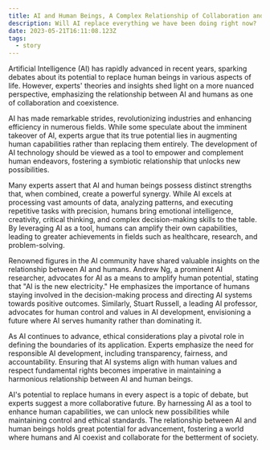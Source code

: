 ```yaml
---
title: AI and Human Beings, A Complex Relationship of Collaboration and Coexistence
description: Will AI replace everything we have been doing right now?
date: 2023-05-21T16:11:08.123Z
tags:
  - story
---
```

Artificial Intelligence (AI) has rapidly advanced in recent years, sparking debates about its potential to replace human beings in various aspects of life. However, experts' theories and insights shed light on a more nuanced perspective, emphasizing the relationship between AI and humans as one of collaboration and coexistence.

AI has made remarkable strides, revolutionizing industries and enhancing efficiency in numerous fields. While some speculate about the imminent takeover of AI, experts argue that its true potential lies in augmenting human capabilities rather than replacing them entirely. The development of AI technology should be viewed as a tool to empower and complement human endeavors, fostering a symbiotic relationship that unlocks new possibilities.

Many experts assert that AI and human beings possess distinct strengths that, when combined, create a powerful synergy. While AI excels at processing vast amounts of data, analyzing patterns, and executing repetitive tasks with precision, humans bring emotional intelligence, creativity, critical thinking, and complex decision-making skills to the table. By leveraging AI as a tool, humans can amplify their own capabilities, leading to greater achievements in fields such as healthcare, research, and problem-solving.

Renowned figures in the AI community have shared valuable insights on the relationship between AI and humans. Andrew Ng, a prominent AI researcher, advocates for AI as a means to amplify human potential, stating that "AI is the new electricity." He emphasizes the importance of humans staying involved in the decision-making process and directing AI systems towards positive outcomes. Similarly, Stuart Russell, a leading AI professor, advocates for human control and values in AI development, envisioning a future where AI serves humanity rather than dominating it.

As AI continues to advance, ethical considerations play a pivotal role in defining the boundaries of its application. Experts emphasize the need for responsible AI development, including transparency, fairness, and accountability. Ensuring that AI systems align with human values and respect fundamental rights becomes imperative in maintaining a harmonious relationship between AI and human beings.

AI's potential to replace humans in every aspect is a topic of debate, but experts suggest a more collaborative future. By harnessing AI as a tool to enhance human capabilities, we can unlock new possibilities while maintaining control and ethical standards. The relationship between AI and human beings holds great potential for advancement, fostering a world where humans and AI coexist and collaborate for the betterment of society.
